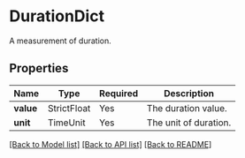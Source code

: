 # DurationDict

A measurement of duration.

## Properties
| Name | Type | Required | Description |
| ------------ | ------------- | ------------- | ------------- |
**value** | StrictFloat | Yes | The duration value. |
**unit** | TimeUnit | Yes | The unit of duration. |


[[Back to Model list]](../../README.md#models-v2-link) [[Back to API list]](../../README.md#documentation-for-api-endpoints) [[Back to README]](../../README.md)
